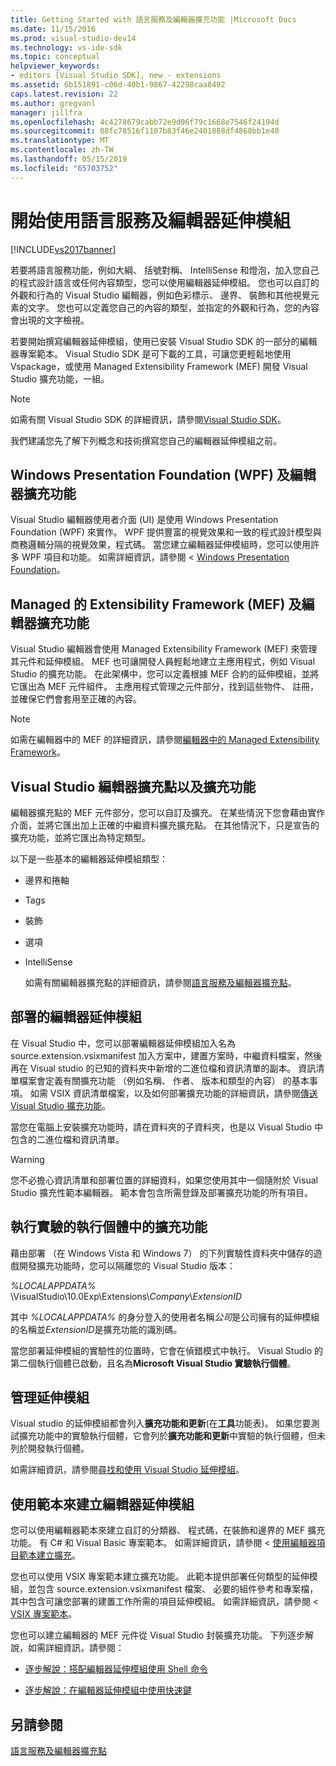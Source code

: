 ```yaml
---
title: Getting Started with 語言服務及編輯器擴充功能 |Microsoft Docs
ms.date: 11/15/2016
ms.prod: visual-studio-dev14
ms.technology: vs-ide-sdk
ms.topic: conceptual
helpviewer_keywords:
- editors [Visual Studio SDK], new - extensions
ms.assetid: 6b151891-c06d-40b1-9867-42298caa8492
caps.latest.revision: 22
ms.author: gregvanl
manager: jillfra
ms.openlocfilehash: 4c4278679cabb72e9d06f79c1668e7546f24194d
ms.sourcegitcommit: 08fc78516f1107b83f46e2401888df4868bb1e40
ms.translationtype: MT
ms.contentlocale: zh-TW
ms.lasthandoff: 05/15/2019
ms.locfileid: "65703752"
---
```

# <a name="getting-started-with-language-service-and-editor-extensions"></a>開始使用語言服務及編輯器延伸模組
[!INCLUDE[vs2017banner](../includes/vs2017banner.md)]

若要將語言服務功能，例如大綱、 括號對稱、 IntelliSense 和燈泡，加入您自己的程式設計語言或任何內容類型，您可以使用編輯器延伸模組。 您也可以自訂的外觀和行為的 Visual Studio 編輯器，例如色彩標示、 邊界、 裝飾和其他視覺元素的文字。 您也可以定義您自己的內容的類型，並指定的外觀和行為，您的內容會出現的文字檢視。  
  
 若要開始撰寫編輯器延伸模組，使用已安裝 Visual Studio SDK 的一部分的編輯器專案範本。 Visual Studio SDK 是可下載的工具，可讓您更輕鬆地使用 Vspackage，或使用 Managed Extensibility Framework (MEF) 開發 Visual Studio 擴充功能，一組。  
  
> [!NOTE]
> 如需有關 Visual Studio SDK 的詳細資訊，請參閱[Visual Studio SDK](../extensibility/visual-studio-sdk.md)。  
  
 我們建議您先了解下列概念和技術撰寫您自己的編輯器延伸模組之前。  
  
## <a name="the-windows-presentation-foundation-wpf-and-editor-extensions"></a>Windows Presentation Foundation (WPF) 及編輯器擴充功能  
 Visual Studio 編輯器使用者介面 (UI) 是使用 Windows Presentation Foundation (WPF) 來實作。 WPF 提供豐富的視覺效果和一致的程式設計模型與商務邏輯分隔的視覺效果，程式碼。 當您建立編輯器延伸模組時，您可以使用許多 WPF 項目和功能。 如需詳細資訊，請參閱 < [Windows Presentation Foundation](https://msdn.microsoft.com/library/f667bd15-2134-41e9-b4af-5ced6fafab5d)。  
  
## <a name="the-managed-extensibility-framework-mef-and-editor-extensions"></a>Managed 的 Extensibility Framework (MEF) 及編輯器擴充功能  
 Visual Studio 編輯器會使用 Managed Extensibility Framework (MEF) 來管理其元件和延伸模組。 MEF 也可讓開發人員輕鬆地建立主應用程式，例如 Visual Studio 的擴充功能。 在此架構中，您可以定義根據 MEF 合約的延伸模組，並將它匯出為 MEF 元件組件。 主應用程式管理之元件部分，找到這些物件、 註冊，並確保它們會套用至正確的內容。  
  
> [!NOTE]
> 如需在編輯器中的 MEF 的詳細資訊，請參閱[編輯器中的 Managed Extensibility Framework](../extensibility/managed-extensibility-framework-in-the-editor.md)。  
  
## <a name="visual-studio-editor-extension-points-and-extensions"></a>Visual Studio 編輯器擴充點以及擴充功能  
 編輯器擴充點的 MEF 元件部分，您可以自訂及擴充。 在某些情況下您會藉由實作介面，並將它匯出加上正確的中繼資料擴充擴充點。 在其他情況下，只是宣告的擴充功能，並將它匯出為特定類型。  
  
 以下是一些基本的編輯器延伸模組類型：  
  
- 邊界和捲軸  
  
- Tags  
  
- 裝飾  
  
- 選項  
  
- IntelliSense  
  
  如需有關編輯器擴充點的詳細資訊，請參閱[語言服務及編輯器擴充點](../extensibility/language-service-and-editor-extension-points.md)。  
  
## <a name="deploying-editor-extensions"></a>部署的編輯器延伸模組  
 在 Visual Studio 中，您可以部署編輯器延伸模組加入名為 source.extension.vsixmanifest 加入方案中，建置方案時，中繼資料檔案，然後再在 Visual studio 的已知的資料夾中新增的二進位檔和資訊清單的副本。 資訊清單檔案會定義有關擴充功能 （例如名稱、 作者、 版本和類型的內容） 的基本事項。 如需 VSIX 資訊清單檔案，以及如何部署擴充功能的詳細資訊，請參閱[傳送 Visual Studio 擴充功能](../extensibility/shipping-visual-studio-extensions.md)。  
  
 當您在電腦上安裝擴充功能時，請在資料夾的子資料夾，也是以 Visual Studio 中包含的二進位檔和資訊清單。  
  
> [!WARNING]
> 您不必擔心資訊清單和部署位置的詳細資料，如果您使用其中一個隨附於 Visual Studio 擴充性範本編輯器。 範本會包含所需登錄及部署擴充功能的所有項目。  
  
## <a name="running-extensions-in-the-experimental-instance"></a>執行實驗的執行個體中的擴充功能  
 藉由部署 （在 Windows Vista 和 Windows 7） 的下列實驗性資料夾中儲存的遊戲開發擴充功能時，您可以隔離您的 Visual Studio 版本：  
  
 *%LOCALAPPDATA%* \VisualStudio\10.0Exp\Extensions\\*Company*\\*ExtensionID*  
  
 其中 *%LOCALAPPDATA%* 的身分登入的使用者名稱*公司*是公司擁有的延伸模組的名稱並*ExtensionID*是擴充功能的識別碼。  
  
 當您部署延伸模組的實驗性的位置時，它會在偵錯模式中執行。 Visual Studio 的第二個執行個體已啟動，且名為**Microsoft Visual Studio 實驗執行個體**。  
  
## <a name="managing-extensions"></a>管理延伸模組  
 Visual studio 的延伸模組都會列入**擴充功能和更新**(在**工具**功能表)。 如果您要測試擴充功能中的實驗執行個體，它會列於**擴充功能和更新**中實驗的執行個體，但未列於開發執行個體。  
  
 如需詳細資訊，請參閱[尋找和使用 Visual Studio 延伸模組](../ide/finding-and-using-visual-studio-extensions.md)。  
  
## <a name="using-templates-to-create-editor-extensions"></a>使用範本來建立編輯器延伸模組  
 您可以使用編輯器範本來建立自訂的分類器、 程式碼，在裝飾和邊界的 MEF 擴充功能。 有 C# 和 Visual Basic 專案範本。 如需詳細資訊，請參閱 <<c0> [ 使用編輯器項目範本建立擴充](../extensibility/creating-an-extension-with-an-editor-item-template.md)。  
  
 您也可以使用 VSIX 專案範本建立擴充功能。 此範本提供部署任何類型的延伸模組，並包含 source.extension.vsixmanifest 檔案、 必要的組件參考和專案檔，其中包含可讓您部署的建置工作所需的項目延伸模組。 如需詳細資訊，請參閱 < [VSIX 專案範本](../extensibility/vsix-project-template.md)。  
  
 您也可以建立編輯器的 MEF 元件從 Visual Studio 封裝擴充功能。 下列逐步解說，如需詳細資訊，請參閱：  
  
- [逐步解說：搭配編輯器延伸模組使用 Shell 命令](../extensibility/walkthrough-using-a-shell-command-with-an-editor-extension.md)  
  
- [逐步解說：在編輯器延伸模組中使用快速鍵](../extensibility/walkthrough-using-a-shortcut-key-with-an-editor-extension.md)  
  
## <a name="see-also"></a>另請參閱  
 [語言服務及編輯器擴充點](../extensibility/language-service-and-editor-extension-points.md)
